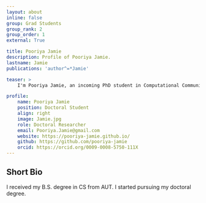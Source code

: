 ```yaml
---
layout: about
inline: false
group: Grad Students
group_rank: 2
group_order: 1
external: True

title: Pooriya Jamie
description: Profile of Pooriya Jamie.
lastname: Jamie
publications: 'author^=*Jamie'

teaser: >
    I'm Pooriya Jamie, an incoming PhD student in Computational Communication and Data Science at UCLA (Fall 2025). My research explores cyber safety, social computing, and algorithmic bias — using large-scale data, machine learning, and network analysis to understand and address online harms and the societal impact of digital platforms. I'm passionate about building safer, fairer, and more inclusive digital spaces.

profile:
    name: Pooriya Jamie
    position: Doctoral Student    
    align: right
    image: Jamie.jpg
    role: Doctoral Researcher
    email: Pooriya.Jamie@gmail.com
    website: https://pooriya-jamie.github.io/
    github: https://github.com/pooriya-jamie
    orcid: https://orcid.org/0009-0008-5750-111X
---
```


## Short Bio

I received my B.S. degree in CS from AUT. I started pursuing my doctoral degree.